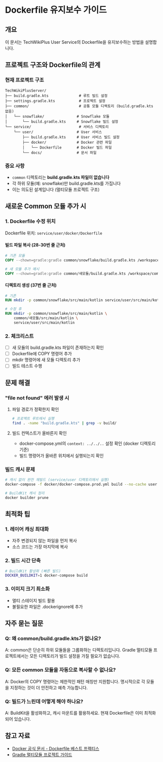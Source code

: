 # Dockerfile 유지보수 가이드

## 개요
이 문서는 TechWikiPlus User Service의 Dockerfile을 유지보수하는 방법을 설명합니다.

## 프로젝트 구조와 Dockerfile의 관계

### 현재 프로젝트 구조
```
TechWikiPlusServer/
├── build.gradle.kts              # 루트 빌드 설정
├── settings.gradle.kts           # 프로젝트 설정
├── common/                       # 공통 모듈 디렉토리 (build.gradle.kts 없음)
│   └── snowflake/               # Snowflake 모듈
│       └── build.gradle.kts     # Snowflake 빌드 설정
└── service/                      # 서비스 디렉토리
    └── user/                    # User 서비스
        ├── build.gradle.kts     # User 서비스 빌드 설정
        ├── docker/              # Docker 관련 파일
        │   └── Dockerfile       # Docker 빌드 파일
        └── docs/                # 문서 파일
```

### 중요 사항
- `common` 디렉토리는 **build.gradle.kts 파일이 없습니다**
- 각 하위 모듈(예: snowflake)만 build.gradle.kts를 가집니다
- 이는 의도된 설계입니다 (멀티모듈 프로젝트 구조)

## 새로운 Common 모듈 추가 시

### 1. Dockerfile 수정 위치

Dockerfile 위치: `service/user/docker/Dockerfile`

#### 빌드 파일 복사 (28-30번 줄 근처)
```dockerfile
# 기존 모듈
COPY --chown=gradle:gradle common/snowflake/build.gradle.kts /workspace/common/snowflake/

# 새 모듈 추가 예시
COPY --chown=gradle:gradle common/새모듈/build.gradle.kts /workspace/common/새모듈/
```

#### 디렉토리 생성 (37번 줄 근처)
```dockerfile
# 기존
RUN mkdir -p common/snowflake/src/main/kotlin service/user/src/main/kotlin

# 수정 후
RUN mkdir -p common/snowflake/src/main/kotlin \
    common/새모듈/src/main/kotlin \
    service/user/src/main/kotlin
```

### 2. 체크리스트
- [ ] 새 모듈의 build.gradle.kts 파일이 존재하는지 확인
- [ ] Dockerfile에 COPY 명령어 추가
- [ ] mkdir 명령어에 새 모듈 디렉토리 추가
- [ ] 빌드 테스트 수행

## 문제 해결

### "file not found" 에러 발생 시
1. 파일 경로가 정확한지 확인
   ```bash
   # 프로젝트 루트에서 실행
   find . -name "build.gradle.kts" | grep -v build/
   ```

2. 빌드 컨텍스트가 올바른지 확인
   - docker-compose.yml의 `context: ../../..` 설정 확인 (docker 디렉토리 기준)
   - 빌드 명령어가 올바른 위치에서 실행되는지 확인

### 빌드 캐시 문제
```bash
# 캐시 없이 완전 재빌드 (service/user 디렉토리에서 실행)
docker-compose -f docker/docker-compose.prod.yml build --no-cache user

# BuildKit 캐시 정리
docker builder prune
```

## 최적화 팁

### 1. 레이어 캐싱 최대화
- 자주 변경되지 않는 파일을 먼저 복사
- 소스 코드는 가장 마지막에 복사

### 2. 빌드 시간 단축
```bash
# BuildKit 활성화 (빠른 빌드)
DOCKER_BUILDKIT=1 docker-compose build
```

### 3. 이미지 크기 최소화
- 멀티 스테이지 빌드 활용
- 불필요한 파일은 .dockerignore에 추가

## 자주 묻는 질문

### Q: 왜 common/build.gradle.kts가 없나요?
A: common은 단순히 하위 모듈들을 그룹화하는 디렉토리입니다. Gradle 멀티모듈 프로젝트에서는 모든 디렉토리가 빌드 설정을 가질 필요가 없습니다.

### Q: 모든 common 모듈을 자동으로 복사할 수 없나요?
A: Docker의 COPY 명령어는 제한적인 패턴 매칭만 지원합니다. 명시적으로 각 모듈을 지정하는 것이 더 안전하고 예측 가능합니다.

### Q: 빌드가 느린데 어떻게 해야 하나요?
A: BuildKit을 활성화하고, 캐시 마운트를 활용하세요. 현재 Dockerfile은 이미 최적화되어 있습니다.

## 참고 자료
- [Docker 공식 문서 - Dockerfile 베스트 프랙티스](https://docs.docker.com/develop/develop-images/dockerfile_best-practices/)
- [Gradle 멀티모듈 프로젝트 가이드](https://docs.gradle.org/current/userguide/multi_project_builds.html)